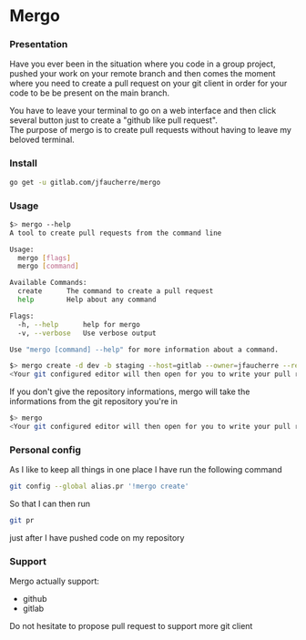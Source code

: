 # Mergo

### Presentation

Have you ever been in the situation where you code in a group project, pushed your work on your remote branch and then comes the moment where you need to create a pull request on your git client in order for your code to be be present on the main branch.  

You have to leave your terminal to go on a web interface and then click several button just to create a "github like pull request".  
The purpose of mergo is to create pull requests without having to leave my beloved terminal.
### Install
```bash
go get -u gitlab.com/jfaucherre/mergo
```
### Usage
```bash
$> mergo --help
A tool to create pull requests from the command line

Usage:
  mergo [flags]
  mergo [command]

Available Commands:
  create      The command to create a pull request
  help        Help about any command

Flags:
  -h, --help      help for mergo
  -v, --verbose   Use verbose output

Use "mergo [command] --help" for more information about a command.
```

```bash
$> mergo create -d dev -b staging --host=gitlab --owner=jfaucherre --repository=mergo
<Your git configured editor will then open for you to write your pull request's title and content>
```

If you don't give the repository informations, mergo will take the informations from the git repository you're in

```bash
$> mergo
<Your git configured editor will then open for you to write your pull request's title and content>
```

### Personal config
As I like to keep all things in one place I have run the following command
```bash
git config --global alias.pr '!mergo create'
```
So that I can then run
```bash
git pr
```
just after I have pushed code on my repository

### Support

Mergo actually support:
- github
- gitlab

Do not hesitate to propose pull request to support more git client
